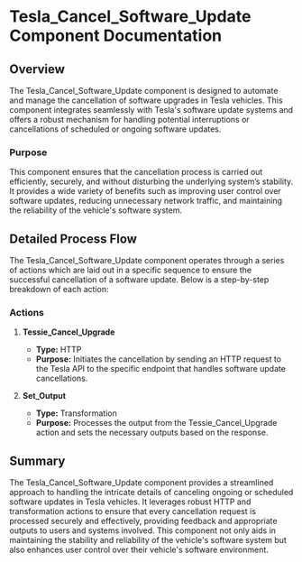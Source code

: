 # Tesla_Cancel_Software_Update Component Documentation

## Overview
The Tesla_Cancel_Software_Update component is designed to automate and manage the cancellation of software upgrades in Tesla vehicles. This component integrates seamlessly with Tesla's software update systems and offers a robust mechanism for handling potential interruptions or cancellations of scheduled or ongoing software updates.

### Purpose
This component ensures that the cancellation process is carried out efficiently, securely, and without disturbing the underlying system’s stability. It provides a wide variety of benefits such as improving user control over software updates, reducing unnecessary network traffic, and maintaining the reliability of the vehicle's software system.

## Detailed Process Flow
The Tesla_Cancel_Software_Update component operates through a series of actions which are laid out in a specific sequence to ensure the successful cancellation of a software update. Below is a step-by-step breakdown of each action:

### Actions
1. **Tessie_Cancel_Upgrade**
   - **Type:** HTTP
   - **Purpose:** Initiates the cancellation by sending an HTTP request to the Tesla API to the specific endpoint that handles software update cancellations.

2. **Set_Output**
   - **Type:** Transformation
   - **Purpose:** Processes the output from the Tessie_Cancel_Upgrade action and sets the necessary outputs based on the response.

## Summary
The Tesla_Cancel_Software_Update component provides a streamlined approach to handling the intricate details of canceling ongoing or scheduled software updates in Tesla vehicles. It leverages robust HTTP and transformation actions to ensure that every cancellation request is processed securely and effectively, providing feedback and appropriate outputs to users and systems involved. This component not only aids in maintaining the stability and reliability of the vehicle's software system but also enhances user control over their vehicle's software environment.